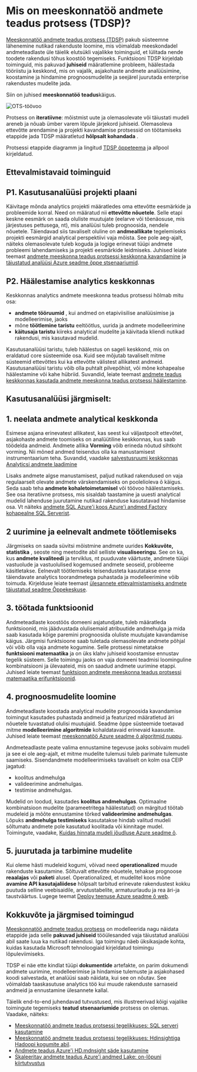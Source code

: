 <properties 
    pageTitle="Mis on meeskonnatöö andmete teadus protsessi?  | Microsoft Azure'i" 
    description="Andmete meeskonna teadus protsess on nutikad rakenduste, mida kasutada täiustatud analüüsi süstemaatilised meetod." 
    services="machine-learning" 
    documentationCenter="" 
    authors="bradsev"
    manager="jhubbard" 
    editor="cgronlun" />

<tags 
    ms.service="machine-learning" 
    ms.workload="data-services" 
    ms.tgt_pltfrm="na" 
    ms.devlang="na" 
    ms.topic="article" 
    ms.date="09/19/2016" 
    ms.author="bradsev" /> 


# <a name="what-is-the-team-data-science-process-tdsp"></a>Mis on meeskonnatöö andmete teadus protsess (TDSP)?

[Meeskonnatöö andmete teadus protsess (TDSP)](data-science-process-overview.md) pakub süsteemne lähenemine nutikad rakenduste loomine, mis võimaldab meeskondadel andmeteadlaste üle täielik elutsükli vajalikke toiminguid, et lülitada nende toodete rakendusi tõhus koostöö tegemiseks. Funktsiooni TDSP kirjeldab toiminguid, mis pakuvad **juhiseid** määratlemine probleem, häälestada tööriistu ja keskkond, mis on vajalik, asjakohaste andmete analüüsimine, koostamine ja hindamine prognoosmudelite ja seejärel juurutada enterprise rakendustes mudelite jada. 

Siin on juhised **meeskonnatöö teadus**käigus.  

![OTS-töövoo](./media/machine-learning-data-science-the-cortana-analytics-process/CAP-workflow.png)

Protsess on **iteratiivne**: mõistmist uute ja olemasolevate või täiustati mudeli areneb ja nõuab ümber varem lõpule järjekord juhiseid. Olemasoleva ettevõtte arendamine ja projekti kavandamise protsessid on töötamiseks etappide jada TDSP määratletud **hõlpsalt kohandada** . 

Protsessi etappide diagramm ja lingitud [TDSP õppeteema](https://azure.microsoft.com/documentation/learning-paths/cortana-analytics-process/) ja allpool kirjeldatud.  

## <a name="preparation-steps"></a>Ettevalmistavaid toiminguid 

## <a name="p1-plan-the-analytics-project"></a>P1. Kasutusanalüüsi projekti plaani 

Käivitage mõnda analytics projekti määratledes oma ettevõtte eesmärkide ja probleemide korral. Need on määratud nii **ettevõtte nõuetele**. Selle etapi keskne eesmärk on saada oluliste muutujate (eelarve või tõenäosuse, mis järjestuses pettusega, nt), mis analüüsi tuleb prognoosida, nendele nõuetele. Täiendavad siis tavaliselt oluline on **andmeallikate** tegelemiseks projekti eesmärgid analytical perspektiivi vaja mõista. See pole aeg-ajalt, näiteks olemasolevate tuleb koguda ja logige erinevat tüüpi andmete probleemi lahendamiseks ja projekti eesmärkide leidmiseks. Juhised leiate teemast [andmete meeskonna teadus protsessi keskkonna kavandamine](machine-learning-data-science-plan-your-environment.md) ja [täiustatud analüüsi Azure seadme õppe stsenaariumid](machine-learning-data-science-plan-sample-scenarios.md).  

## <a name="p2-setup-analytics-environment"></a>P2. Häälestamise analytics keskkonnas 

Keskkonnas analytics andmete meeskonna teadus protsessi hõlmab mitu osa: 

- **andmete tööruumid** , kui andmed on etapiviisilise analüüsimise ja modelleerimise, jaoks 
- mõne **töötlemine taristu** eeltöötlus, uurida ja andmete modelleerimine
- **käitusaja taristu** kiireks analytical mudelite ja käivitada kliendi nutikad rakendusi, mis kasutavad mudelid.  

Kasutusanalüüsi taristu, tuleb häälestus on sageli keskkond, mis on eraldatud core süsteemide osa. Kuid see mõjutab tavaliselt mitme süsteemid ettevõttes kui ka ettevõtte välistest allikatest andmeid. Kasutusanalüüsi taristu võib olla puhtalt pilvepõhist, või mõne kohapealse häälestamine või kahe hübriid. Suvandid, leiate teemast [andmete teadus keskkonnas kasutada andmete meeskonna teadus protsessi häälestamine](machine-learning-data-science-environment-setup.md).

## <a name="analytics-steps"></a>Kasutusanalüüsi järgmiselt:  

## <a name="1-ingest-data-into-the-analytical-environment"></a>1. neelata andmete analytical keskkonda 

Esimese asjana erinevatest allikatest, kas seest kui väljastpoolt ettevõtet, asjakohaste andmete toomiseks on analüütiline keskkonnas, kus saab töödelda andmeid. Andmete allika **Vorming** võib erineda nõutud sihtkoht vorming. Nii mõned andmed teisendus olla ka manustamisest instrumentaarium teha. Suvandid, vaadake [salvestusruumi keskkonnas Analyticsi andmete laadimine](machine-learning-data-science-ingest-data.md)

Lisaks andmete algse manustamisest, paljud nutikad rakendused on vaja regulaarselt olevate andmete värskendamiseks on poolelioleva õ käigus. Seda saab teha **andmete kohaletoimetamisel** või töövoo häälestamiseks. See osa iteratiivne protsess, mis sisaldab taastamine ja uuesti analytical mudelid lahenduse juurutamine nutikad rakenduse kasutatavad hindamise osa. Vt näiteks [andmete SQL Azure'i koos Azure'i andmed Factory kohapealne SQL Serverist](machine-learning-data-science-move-sql-azure-adf.md).


## <a name="2-explore-and-pre-process-data"></a>2 uurimine ja eelnevalt andmete töötlemiseks 

Järgmiseks on saada süvitsi mõistmine andmete uurides **Kokkuvõte, statistika** , seoste ning meetodite abil selliste **visualiseeringu**. See on ka, kus **andmete kvaliteedi** ja terviklus, nt puuduvate väärtuste, andmete tüüpi vastuolude ja vastuolulised kogemused andmete seoseid, probleeme käsitletakse. Eelnevalt töötlemiseks teisendusteta kasutatakse enne täiendavate analytics toorandmetega puhastada ja modelleerimine võib toimuda. Kirjelduse leiate teemast [ülesannete ettevalmistamiseks andmete täiustatud seadme Õppekeskuse](machine-learning-data-science-prepare-data.md).


## <a name="3-develop-features"></a>3. töötada funktsioonid 

Andmeteadlaste koostöös domeeni asjatundjate, tuleb määratleda funktsioonid, mis jäädvustada olulisemaid atribuutide andmehulga ja mida saab kasutada kõige paremini prognoosida oluliste muutujate kavandamise käigus. Järgmisi funktsioone saab tuletada olemasolevate andmete põhjal või võib olla vaja andmete kogumine. Selle protsessi nimetatakse **funktsiooni matemaatika** ja on üks klahv juhiseid koostamise ennustav tegelik süsteem. Selle toimingu jaoks on vaja domeeni teadmisi loominguline kombinatsiooni ja ülevaateid, mis on saadud andmete uurimine etappi. Juhised leiate teemast [funktsioon andmete meeskonna teadus protsessi matemaatika erifunktsioonid](machine-learning-data-science-create-features.md).


## <a name="4-create-predictive-models"></a>4. prognoosmudelite loomine 

Andmeteadlaste koostada analytical mudelite prognoosida kavandamise toimingut kasutades puhastada andmeid ja featurized määratletud äri nõuetele tuvastatud olulisi muutujaid. Seadme õppe süsteemide toetavad mitme **modelleerimine algoritmide** kohaldatavaid erinevaid kaasuste. Juhised leiate teemast [meeskonnatöö Azure seadme õ algoritmid nuppu](machine-learning-algorithm-choice.md).

Andmeteadlaste peate valima ennustamine tegevuse jaoks sobivaim mudeli ja see ei ole aeg-ajalt, et mitme mudelite tulemusi tuleb parimate tulemuste saamiseks. Sisendandmete modelleerimiseks tavaliselt on kolm osa CEIP jagatud:

- koolitus andmehulga 
- valideerimine andmehulgas. 
- testimise andmehulgas. 

Mudelid on loodud, kasutades **koolitus andmehulgas**. Optimaalne kombinatsioon mudelite (parameetritega häälestatud) on märgitud töötab mudeleid ja mõõte ennustamine tõrked **valideerimine andmehulgas**. Lõpuks **andmehulga testimiseks** kasutatakse hindab valitud mudeli sõltumatu andmete pole kasutatud koolitada või kinnitage mudel.  Toimingute, vaadake, [Kuidas hinnata mudeli jõudluse Azure seadme õ](machine-learning-evaluate-model-performance.md).


## <a name="5-deploy-and-consume-models"></a>5. juurutada ja tarbimine mudelite 

Kui oleme hästi mudeleid kogumi, võivad need **operationalized** muude rakenduste kasutamine. Sõltuvalt ettevõtte nõuetele, tehakse prognoose **reaalajas** või **paketi** alusel. Operationalized, et mudelitel koos mõne **avamine API kasutajaliidese** hõlpsalt tarbitud erinevate rakendustest kokku puutuda selline veebisaidile, arvutustabelite, armatuurlaudu ja rea äri-ja taustväärtus. Lugege teemat [Deploy teenuse Azure seadme õ web](machine-learning-publish-a-machine-learning-web-service.md).

## <a name="summary-and-next-steps"></a>Kokkuvõte ja järgmised toimingud

[Meeskonnatöö andmete teadus protsess](https://azure.microsoft.com/documentation/learning-paths/cortana-analytics-process/) on modelleerida nagu näidata etappide jada selle **pakuvad juhiseid** tööülesanded vaja täiustatud analüüsi abil saate luua ka nutikad rakendusi. Iga toimingu näeb üksikasjade kohta, kuidas kasutada Microsoft tehnoloogiaid kirjeldatud toimingu lõpuleviimiseks. 

TDSP ei näe ette kindlat tüüpi **dokumentide** artefakte, on parim dokumendi andmete uurimine, modelleerimise ja hindamise tulemuste ja asjakohased koodi salvestada, et analüüsi saab näidata, kui see on nõutav. See võimaldab taaskasutuse analytics töö kui muude rakenduste sarnaseid andmeid ja ennustamine ülesannete kallal.

Täielik end-to-end juhendavad tutvustused, mis illustreerivad kõigi vajalike toimingute tegemiseks **teatud stsenaariumide** protsess on olemas. Vaadake, näiteks:

- [Meeskonnatöö andmete teadus protsessi tegelikkuses: SQL serveri kasutamine](machine-learning-data-science-process-sql-walkthrough.md)
- [Meeskonnatöö andmete teadus protsessi tegelikkuses: Hdinsightiga Hadoopi kogumite abil](machine-learning-data-science-process-hive-walkthrough.md).
- [Andmete teadus Azure'i HD.mdnsight säde kasutamine](machine-learning-data-science-spark-overview.md)
- [Skaleeritav andmete teadus Azure'i andmed Lake: on-lõpuni kiirtutvustus](machine-learning-data-science-process-data-lake-walkthrough.md)

 
